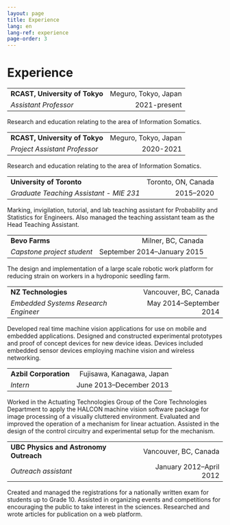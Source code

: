 ```yaml
---
layout: page
title: Experience
lang: en
lang-ref: experience
page-order: 3
---
```


# Experience

| | |
|:--|--:|
|**RCAST, University of Tokyo**|Meguro, Tokyo, Japan|
|*Assistant Professor*|2021-present|

Research and education relating to the area of Information Somatics.

| | |
|:--|--:|
|**RCAST, University of Tokyo**|Meguro, Tokyo, Japan|
|*Project Assistant Professor*|2020-2021|

Research and education relating to the area of Information Somatics.

| | |
|:--|--:|
|**University of Toronto**|Toronto, ON, Canada|
|*Graduate Teaching Assistant - MIE 231*|2015–2020|

Marking, invigilation, tutorial, and lab teaching assistant for Probability and Statistics for Engineers. Also managed the teaching assistant team as the Head Teaching Assistant.

| | |
|:--|--:|
|**Bevo Farms**|Milner, BC, Canada|
|*Capstone project student*|September 2014–January 2015|

The design and implementation of a large scale robotic work platform for reducing strain on workers in a hydroponic seedling farm.

| | |
|:--|--:|
|**NZ Technologies**|Vancouver, BC, Canada|
|*Embedded Systems Research Engineer*|May 2014–September 2014|

Developed real time machine vision applications for use on mobile and embedded applications. Designed and constructed experimental prototypes and proof of concept devices for new device ideas. Devices included embedded sensor devices employing machine vision and wireless networking.

| | |
|:--|--:|
|**Azbil Corporation**|Fujisawa, Kanagawa, Japan|
|*Intern*|June 2013–December 2013|

Worked in the Actuating Technologies Group of the Core Technologies Department to apply the HALCON machine vision software package for image processing of a visually cluttered environment. Evaluated and improved the operation of a mechanism for linear actuation. Assisted in the design of the control circuitry and experimental setup for the mechanism.

| | |
|:--|--:|
|**UBC Physics and Astronomy Outreach**|Vancouver, BC, Canada|
|*Outreach assistant*|January 2012–April 2012|

Created and managed the registrations for a nationally written exam for students up to Grade 10. Assisted in organizing events and competitions for encouraging the public to take interest in the sciences. Researched and wrote articles for publication on a web platform.